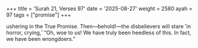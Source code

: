 +++
title = 'Surah 21, Verses 97'
date = '2025-08-27'
weight = 2580
ayah = 97
tags = ["promise"]
+++

ushering in the True Promise. Then—behold!—the disbelievers will stare ˹in horror, crying,˺ “Oh, woe to us! We have truly been heedless of this. In fact, we have been wrongdoers.”